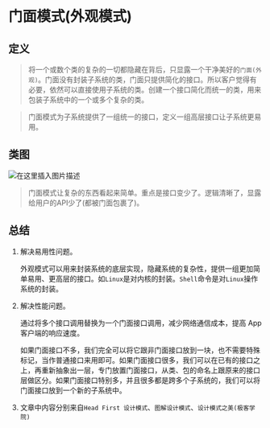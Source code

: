 # 门面模式(外观模式)

## 定义
> 将一个或数个类的复杂的一切都隐藏在背后，只显露一个干净美好的`门面(外观)`。门面没有封装子系统的类，门面只提供简化的接口。所以客户觉得有必要，依然可以直接使用子系统的类。创建一个接口简化而统一的类，用来包装子系统中的一个或多个复杂的类。

> 门面模式为子系统提供了一组统一的接口，定义一组高层接口让子系统更易用。

## 类图

![在这里插入图片描述](https://img-blog.csdnimg.cn/20200619083811823.png)

> 门面模式让复杂的东西看起来简单。重点是接口变少了。逻辑清晰了，显露给用户的API少了(都被门面包裹了)。

## 总结

1. 解决易用性问题。

   外观模式可以用来封装系统的底层实现，隐藏系统的复杂性，提供一组更加简单易用、更高层的接口。如`Linux`是对内核的封装。`Shell`命令是对`Linux`操作系统的封装。

2. 解决性能问题。

   通过将多个接口调用替换为一个门面接口调用，减少网络通信成本，提高 App 客户端的响应速度。

   如果门面接口不多，我们完全可以将它跟非门面接口放到一块，也不需要特殊标记，当作普通接口来用即可。如果门面接口很多，我们可以在已有的接口之上，再重新抽象出一层，专门放置门面接口，从类、包的命名上跟原来的接口层做区分。如果门面接口特别多，并且很多都是跨多个子系统的，我们可以将门面接口放到一个新的子系统中。

3. 文章中内容分别来自`Head First 设计模式`、`图解设计模式`、`设计模式之美(极客学院)`
